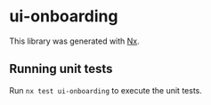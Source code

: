 # ui-onboarding

This library was generated with [Nx](https://nx.dev).

## Running unit tests

Run `nx test ui-onboarding` to execute the unit tests.
